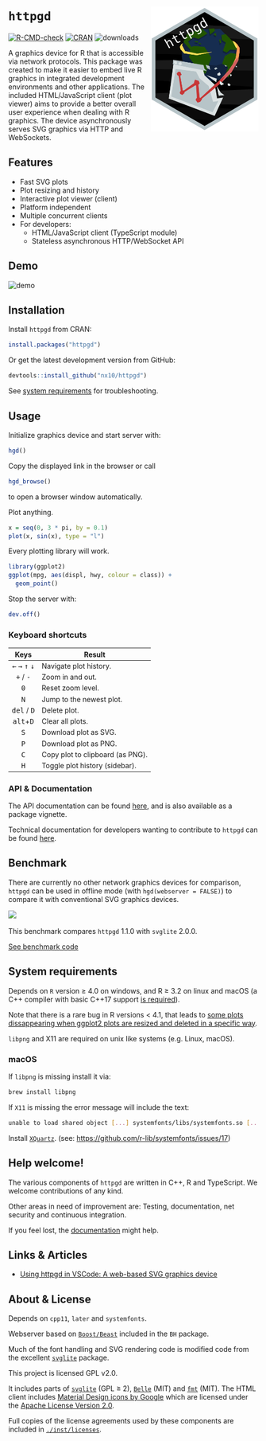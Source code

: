 # `httpgd` <img src="docs/httpgd_logo.svg" align="right" height = 250/>

<!-- badges: start -->
[![R-CMD-check](https://github.com/nx10/httpgd/workflows/R-CMD-check/badge.svg)](https://github.com/nx10/httpgd/actions)
[![CRAN](https://www.r-pkg.org/badges/version/httpgd)](https://CRAN.R-project.org/package=httpgd)
![downloads](https://cranlogs.r-pkg.org/badges/grand-total/httpgd)
<!-- badges: end -->

A graphics device for R that is accessible via network protocols.
This package was created to make it easier to embed live R graphics in 
integrated development environments and other applications.
The included HTML/JavaScript client (plot viewer) aims to provide a better overall user experience when dealing with R graphics.
The device asynchronously serves SVG graphics via HTTP and WebSockets.

## Features

* Fast SVG plots
* Plot resizing and history
* Interactive plot viewer (client)
* Platform independent
* Multiple concurrent clients
* For developers:
  * HTML/JavaScript client (TypeScript module)
  * Stateless asynchronous HTTP/WebSocket API
  

## Demo

![demo](https://user-images.githubusercontent.com/33600480/113182768-92eeda80-9253-11eb-9505-79de107024f7.gif)

## Installation

Install `httpgd` from CRAN:

```R
install.packages("httpgd")
```

Or get the latest development version from GitHub:

```R
devtools::install_github("nx10/httpgd")
```

See [system requirements](#System-requirements) for troubleshooting.

## Usage

Initialize graphics device and start server with:

```R
hgd()
```

Copy the displayed link in the browser or call

```R
hgd_browse()
```

to open a browser window automatically.

Plot anything.

```R
x = seq(0, 3 * pi, by = 0.1)
plot(x, sin(x), type = "l")
```

Every plotting library will work.

```R
library(ggplot2)
ggplot(mpg, aes(displ, hwy, colour = class)) +
  geom_point()
```

Stop the server with:

```R
dev.off()
```

### Keyboard shortcuts

| Keys | Result |
|:----:|--------|
| <kbd>&#8592;</kbd> <kbd>&#8594;</kbd> <kbd>&#8593;</kbd> <kbd>&#8595;</kbd> | Navigate plot history. |
| <kbd>+</kbd> / <kbd>-</kbd> | Zoom in and out. |
| <kbd>0</kbd> | Reset zoom level. |
| <kbd>N</kbd> | Jump to the newest plot. |
| <kbd>del</kbd> / <kbd>D</kbd> | Delete plot. |
| <kbd>alt</kbd>+<kbd>D</kbd> | Clear all plots. |
| <kbd>S</kbd> | Download plot as SVG. |
| <kbd>P</kbd> | Download plot as PNG. |
| <kbd>C</kbd> | Copy plot to clipboard (as PNG). |
| <kbd>H</kbd> | Toggle plot history (sidebar). |

### API &amp; Documentation

The API documentation can be found [here](https://github.com/nx10/httpgd/blob/master/docs/api-documentation.md), and is also available as a package vignette.

Technical documentation for developers wanting to contribute to `httpgd` can be found [here](https://github.com/nx10/httpgd/blob/master/docs/tecdoc.md).

## Benchmark

There are currently no other network graphics devices for comparison, `httpgd` can be used in offline mode (with `hgd(webserver = FALSE)`) to compare it with conventional SVG graphics devices.

![](https://user-images.githubusercontent.com/33600480/113184973-232e1f00-9256-11eb-9595-327ec28ba360.png)

This benchmark compares `httpgd` 1.1.0 with `svglite` 2.0.0.

[See benchmark code](https://github.com/nx10/httpgd/blob/master/docs/benchmark.R)


## System requirements

Depends on `R` version &geq; 4.0 on windows, and R &geq; 3.2 on linux and macOS (a C++ compiler with basic C++17 support [is required](https://github.com/nx10/httpgd/issues/56)).

Note that there is a rare bug in R versions < 4.1, that leads to [some plots dissappearing when ggplot2 plots are resized and deleted in a specific way](https://github.com/nx10/httpgd/issues/50).

`libpng` and X11 are required on unix like systems (e.g. Linux, macOS).

### macOS

If `libpng` is missing install it via:

```sh
brew install libpng
```

If `X11` is missing the error message will include the text:

```sh
unable to load shared object [...] systemfonts/libs/systemfonts.so [...]
```

Install [`XQuartz`](https://www.xquartz.org/).
(see: <https://github.com/r-lib/systemfonts/issues/17>)

## Help welcome!

The various components of `httpgd` are written in C++, R and TypeScript. We welcome contributions of any kind.

Other areas in need of improvement are: Testing, documentation, net security and continuous integration.

If you feel lost, the [documentation](#api--documentation) might help.

## Links &amp; Articles

- [Using httpgd in VSCode: A web-based SVG graphics device](https://renkun.me/2020/06/16/using-httpgd-in-vscode-a-web-based-svg-graphics-device/)

## About &amp; License

Depends on `cpp11`, `later` and `systemfonts`.

Webserver based on [`Boost/Beast`](<https://github.com/boostorg/beast>) included in the `BH` package.
    
Much of the font handling and SVG rendering code is modified code from the excellent [`svglite`](<https://github.com/r-lib/svglite>) package.

This project is licensed GPL v2.0.

It includes parts of [`svglite`](<https://github.com/r-lib/svglite>) (GPL &geq; 2), [`Belle`](https://github.com/octobanana/belle) (MIT) and [`fmt`](https://github.com/fmtlib/fmt) (MIT). The HTML client includes [Material Design icons by Google](https://github.com/google/material-design-icons) which are licensed under the [Apache License Version 2.0](https://www.apache.org/licenses/LICENSE-2.0.txt).

Full copies of the license agreements used by these components are included in [`./inst/licenses`](https://github.com/nx10/httpgd/tree/master/inst/licenses).